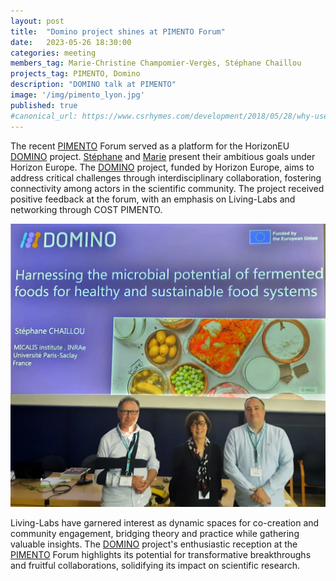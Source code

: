 ```yaml
---
layout: post
title:  "Domino project shines at PIMENTO Forum"
date:   2023-05-26 18:30:00
categories: meeting
members_tag: Marie-Christine Champomier-Vergès, Stéphane Chaillou
projects_tag: PIMENTO, Domino
description: "DOMINO talk at PIMENTO"
image: '/img/pimento_lyon.jpg'
published: true
#canonical_url: https://www.csrhymes.com/development/2018/05/28/why-use-a-static-site-generator.html
---
```


The recent [PIMENTO](https://fme.micalis.fr/projects/pimento/) Forum served as a platform for the HorizonEU [DOMINO](https://fme.micalis.fr/projects/domino/) project. [Stéphane](https://fme.micalis.fr/team/stephane-chaillou/) and [Marie](https://fme.micalis.fr/team/marie-christine-champomier-verges/)  present their ambitious goals under Horizon Europe. The [DOMINO](https://fme.micalis.fr/projects/domino/) project, funded by Horizon Europe, aims to address critical challenges through interdisciplinary collaboration, fostering connectivity among actors in the scientific community. The project received positive feedback at the forum, with an emphasis on Living-Labs and networking through COST PIMENTO. 

![](/img/post_230530_pimento_forum.png)

Living-Labs have garnered interest as dynamic spaces for co-creation and community engagement, bridging theory and practice while gathering valuable insights. The [DOMINO](https://fme.micalis.fr/projects/domino/) project's enthusiastic reception at the [PIMENTO](https://fme.micalis.fr/projects/pimento/) Forum highlights its potential for transformative breakthroughs and fruitful collaborations, solidifying its impact on scientific research.
